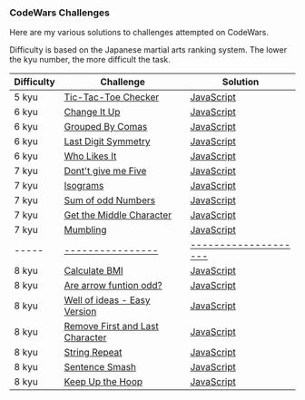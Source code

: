 ### CodeWars Challenges
Here are my various solutions to challenges attempted on CodeWars.

Difficulty is based on the Japanese martial arts ranking system. The lower the kyu number, the more difficult the task.

| Difficulty | Challenge                                | Solution                                 |
| ---------- | ---------------------------------------- | ---------------------------------------- |
| 5 kyu      | [Tic-Tac-Toe Checker ](https://www.codewars.com/kata/tic-tac-toe-checker/javascript) | [JavaScript](https://github.com/acgrdumlu/codewars-solutions/blob/master/5%20kyu/tic_tac_toe_checker.js) |
| 6 kyu      | [Change It Up ](https://www.codewars.com/kata/58039f8efca342e4f0000023) | [JavaScript](https://github.com/acgrdumlu/codewars-solutions/blob/master/6%20kyu/change_it_up.js) |
| 6 kyu      | [Grouped By Comas ](https://www.codewars.com/kata/5274e122fc75c0943d000148) | [JavaScript](https://github.com/acgrdumlu/codewars-solutions/blob/master/6%20kyu/grouped_by_comas.js) |
| 6 kyu      | [Last Digit Symmetry ](https://www.codewars.com/kata/59a9466f589d2af4c50001d8) | [JavaScript](https://github.com/acgrdumlu/codewars-solutions/blob/master/6%20kyu/last_digit_symmetry.js) |
| 6 kyu      | [Who Likes It ](https://www.codewars.com/kata/5266876b8f4bf2da9b000362) | [JavaScript](https://github.com/acgrdumlu/codewars-solutions/blob/master/6%20kyu/who_likes_it.js) |
| 7 kyu      | [Dont't give me Five ](https://www.codewars.com/kata/dont-give-me-five/javascript) | [JavaScript](https://github.com/acgrdumlu/codewars-solutions/blob/master/7%20kyu/dont_give_me_five.js) |
| 7 kyu      | [Isograms ](https://www.codewars.com/kata/isograms/javascript) | [JavaScript](https://github.com/acgrdumlu/codewars-solutions/blob/master/7%20kyu/isograms.js) |
| 7 kyu      | [Sum of odd Numbers ](https://www.codewars.com/kata/sum-of-odd-numbers/javascript) | [JavaScript](https://github.com/acgrdumlu/codewars-solutions/blob/master/7%20kyu/sum_of_odd_numbers.js) |
| 7 kyu      | [Get the Middle Character ](https://www.codewars.com/kata/get-the-middle-character/javascript) | [JavaScript](https://github.com/acgrdumlu/codewars-solutions/blob/master/7%20kyu/get_the_middle_character.js) |
| 7 kyu      | [Mumbling ](https://www.codewars.com/kata/get-the-middle-character/javascript) | [JavaScript](https://github.com/acgrdumlu/codewars-solutions/blob/master/7%20kyu/get_the_middle_character.js) |
| -----      | [----------------]() | [--------------------]() |
| 8 kyu      | [Calculate BMI ](https://www.codewars.com/kata/calculate-bmi) | [JavaScript](https://github.com/acgrdumlu/codewars-solutions/blob/master/8%20kyu/calculate_bmi.js) |
| 8 kyu      | [Are arrow funtion odd? ](https://www.codewars.com/kata/are-arrow-functions-odd) | [JavaScript](https://github.com/acgrdumlu/codewars-solutions/blob/master/8%20kyu/are_arrow_function_odd.js) |
| 8 kyu      | [Well of ideas - Easy Version ](https://www.codewars.com/kata/57f222ce69e09c3630000212) | [JavaScript](https://github.com/acgrdumlu/codewars-solutions/blob/master/8%20kyu/well_of_ideas.js) |
| 8 kyu      | [Remove First and Last Character ](https://www.codewars.com/kata/remove-first-and-last-character) | [JavaScript](https://github.com/acgrdumlu/codewars-solutions/blob/master/8%20kyu/remove_first_and_last_character.js) |
| 8 kyu      | [String Repeat ](https://www.codewars.com/kata/string-repeat) | [JavaScript](https://github.com/acgrdumlu/codewars-solutions/blob/master/8%20kyu/string_repeat.js) |
| 8 kyu      | [Sentence Smash ](https://www.codewars.com/kata/sentence-smash) | [JavaScript](https://github.com/acgrdumlu/codewars-solutions/blob/master/8%20kyu/sentence_smash.js) |
| 8 kyu      | [Keep Up the Hoop ](https://www.codewars.com/kata/keep-up-the-hoop/javascript) | [JavaScript](https://github.com/acgrdumlu/codewars-solutions/blob/master/8%20kyu/keep_up_the_hoop.js) |




